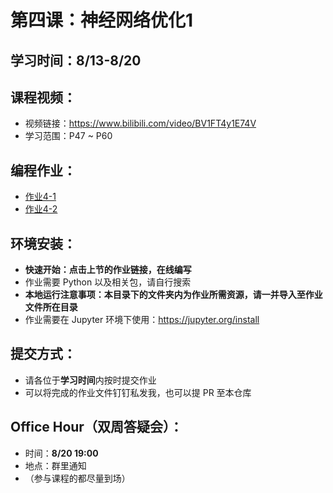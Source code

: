 # 第四课：神经网络优化1

## 学习时间：8/13-8/20

## 课程视频：
- 视频链接：https://www.bilibili.com/video/BV1FT4y1E74V
- 学习范围：P47 ~ P60

## 编程作业：
- [作业4-1](https://mybinder.org/v2/gh/swowk/DL-NLP-LLM-L1/8fb2b3db94db15f4b7c2c08405d6bf0de8e8c977?urlpath=lab%2Ftree%2F3.%E6%9C%BA%E5%99%A8%E5%AD%A6%E4%B9%A0%E5%92%8C%E7%A5%9E%E7%BB%8F%E7%BD%91%E7%BB%9C-%E6%B7%B1%E5%B1%82%E7%A5%9E%E7%BB%8F%E7%BD%91%E7%BB%9C%2Fassignment4_1.ipynb)
- [作业4-2](https://mybinder.org/v2/gh/swowk/DL-NLP-LLM-L1/8fb2b3db94db15f4b7c2c08405d6bf0de8e8c977?urlpath=lab%2Ftree%2F3.%E6%9C%BA%E5%99%A8%E5%AD%A6%E4%B9%A0%E5%92%8C%E7%A5%9E%E7%BB%8F%E7%BD%91%E7%BB%9C-%E6%B7%B1%E5%B1%82%E7%A5%9E%E7%BB%8F%E7%BD%91%E7%BB%9C%2Fassignment4_2.ipynb)

## 环境安装：
- **快速开始：点击上节的作业链接，在线编写**
- 作业需要 Python 以及相关包，请自行搜索
- **本地运行注意事项：本目录下的文件夹内为作业所需资源，请一并导入至作业文件所在目录**
- 作业需要在 Jupyter 环境下使用：https://jupyter.org/install

## 提交方式：
- 请各位于**学习时间**内按时提交作业
- 可以将完成的作业文件钉钉私发我，也可以提 PR 至本仓库

## Office Hour（双周答疑会）：
- 时间：**8/20 19:00**
- 地点：群里通知
- （参与课程的都尽量到场）
